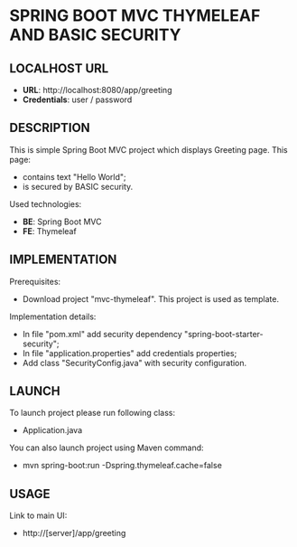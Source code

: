 SPRING BOOT MVC THYMELEAF AND BASIC SECURITY
============================================


LOCALHOST URL
-------------

* **URL**: http://localhost:8080/app/greeting
* **Credentials**: user / password


DESCRIPTION
-----------

This is simple Spring Boot MVC project which displays Greeting page.
This page:
* contains text "Hello World";
* is secured by BASIC security.


Used technologies:
* **BE**: Spring Boot MVC
* **FE**: Thymeleaf


IMPLEMENTATION
-----------

Prerequisites:
* Download project "mvc-thymeleaf". This project is used as template.

Implementation details:
* In file "pom.xml" add security dependency "spring-boot-starter-security";
* In file "application.properties" add credentials properties;
* Add class "SecurityConfig.java" with security configuration.
  

LAUNCH
------

To launch project please run following class: 
* Application.java

You can also launch project using Maven command:
* mvn spring-boot:run -Dspring.thymeleaf.cache=false


USAGE
-----

Link to main UI:
* http://[server]/app/greeting